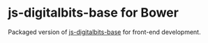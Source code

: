 # js-digitalbits-base for Bower

Packaged version of [js-digitalbits-base](https://github.com/DigitalBitsOrg/bower-js-digitalbits-base) for front-end development.
